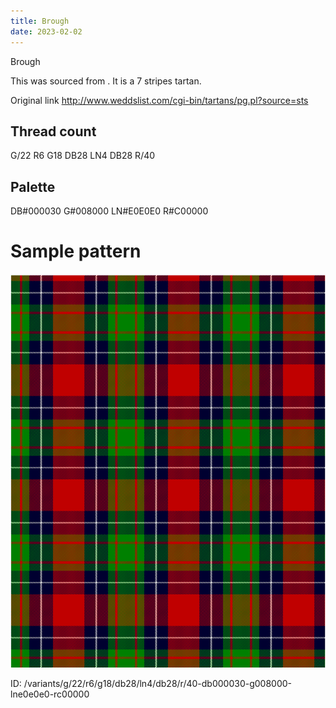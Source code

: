 ```yaml
---
title: Brough
date: 2023-02-02
---
```

Brough

This was sourced from <no value>.  It is a 7 stripes tartan.

Original link http://www.weddslist.com/cgi-bin/tartans/pg.pl?source=sts

## Thread count
G/22 R6 G18 DB28 LN4 DB28 R/40

## Palette
DB#000030 G#008000 LN#E0E0E0 R#C00000

# Sample pattern

![Tartan detail](tartan.png "G/22 R6 G18 DB28 LN4 DB28 R/40 tartan")

ID: /variants/g/22/r6/g18/db28/ln4/db28/r/40-db000030-g008000-lne0e0e0-rc00000